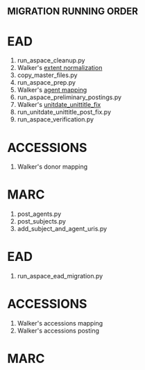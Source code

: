 ## MIGRATION RUNNING ORDER

# EAD
1. run_aspace_cleanup.py
2. Walker's [extent normalization](https://github.com/walkerdb/bentley_code/tree/master/normalization/aspaceify_extents)
3. copy_master_files.py
4. run_aspace_prep.py
5. Walker's [agent mapping](https://github.com/walkerdb/bentley_code/tree/master/mapping/aspace_agent_mapping)
6. run_aspace_preliminary_postings.py
7. Walker's [unitdate_unittitle_fix](https://github.com/walkerdb/bentley_code/tree/master/normalization/unitdates_in_unittitles)
8. run_unitdate_unittitle_post_fix.py
9. run_aspace_verification.py

# ACCESSIONS
1. Walker's donor mapping

# MARC
1. post_agents.py
2. post_subjects.py
3. add_subject_and_agent_uris.py

# EAD
1. run_aspace_ead_migration.py

# ACCESSIONS
1. Walker's accessions mapping
2. Walker's accessions posting

# MARC

